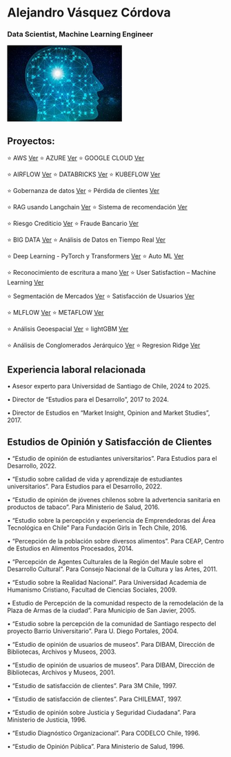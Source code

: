 # Alejandro Vásquez Córdova 
### Data Scientist, Machine Learning Engineer

![imagen](docs/assets/images/brain_small.jpg)

## Proyectos:

⭐️  AWS                                                 [Ver](https://alejandrosvc.github.io/AWS--End_to_End_Machine_Learning/)
⭐️  AZURE                                               [Ver](https://alejandrosvc.github.io/AZURE--End_to_End_Machine_Learning/)
⭐️  GOOGLE CLOUD                                        [Ver](https://alejandrosvc.github.io/GOOGLE_CLOUD--End_to_End_Machine_Learning/)

⭐️  AIRFLOW                                             [Ver](https://alejandrosvc.github.io/Airflow/)
⭐️  DATABRICKS                                          [Ver](https://alejandrosvc.github.io/Databricks--End_to_End_Machine_Learning/)
⭐️  KUBEFLOW                                            [Ver](https://alejandrosvc.github.io/KUBEFLOW--End_to_End_Machine_Learning_en_AWS/)

⭐️  Gobernanza de datos                                 [Ver](https://alejandrosvc.github.io/Gobernanza_de_Datos/)
⭐️  Pérdida de clientes                                 [Ver](https://alejandrosvc.github.io/perdida_de_clientes/)

⭐️  RAG usando Langchain                                [Ver](https://alejandrosvc.github.io/RAG_en_Databricks_usando_Langchain/)
⭐️  Sistema de recomendación                            [Ver](https://alejandrosvc.github.io/Sistema_de_Recomendacion/)

⭐️  Riesgo Crediticio                                   [Ver](https://alejandrosvc.github.io/Analisis_de_Riesgo_Crediticio/)
⭐️  Fraude Bancario                                     [Ver](https://alejandrosvc.github.io/Deteccion_de_Fraude_Bancario--Machine_Learning/)

⭐️  BIG DATA                                            [Ver](https://alejandrosvc.github.io/Bigdata_PySpark/)
⭐️  Análisis de Datos en Tiempo Real                    [Ver](https://alejandrosvc.github.io/Analisis_de_Datos_en_Tiempo_Real/)

⭐️  Deep Learning - PyTorch y Transformers  [Ver](https://alejandrosvc.github.io/DeepLearning--Analisis_de_Sentimiento_usando_PyTorch_y_Transformers/)
⭐️  Auto ML                                             [Ver](https://alejandrosvc.github.io/AutoML/)

⭐️  Reconocimiento de escritura a mano                  [Ver](https://alejandrosvc.github.io/Reconocimiento_de_Escritura_a_Mano/)
⭐️  User Satisfaction – Machine Learning                [Ver](https://tinyurl.com/UserSatLightGBM/)

⭐️  Segmentación de Mercados                            [Ver](https://alejandrosvc.github.io/Segmentacion_de_Mercados---K-means_clustering/)
⭐️  Satisfacción de Usuarios                            [Ver](https://alejandrosvc.github.io/Satisfaccion_de_Usuarios--Machine_Learning/)

⭐️  MLFLOW                                              [Ver](https://alejandrosvc.github.io/MLFLOW--End_to_End_Machine_Learning_en_AWS/)
⭐️  METAFLOW                                            [Ver](https://alejandrosvc.github.io/METAFLOW----End_to_End_Machine_Learning_en_AWS/)

⭐️  Análisis Geoespacial                                [Ver](https://alejandrosvc.github.io/Analisis_Geoespacial/)
⭐️  lightGBM                                            [Ver](https://alejandrosvc.github.io/Satisfaccion_de_Usuarios--lightGBM/)

⭐️  Análisis de Conglomerados Jerárquico                [Ver](https://alejandrosvc.github.io/Analisis_de_Conglomerados_Jerarquico/)
⭐️  Regresion Ridge                                     [Ver](https://alejandrosvc.github.io/Analisis_Predictivo--Regresion_Ridge/)

## Experiencia laboral relacionada

•  Asesor experto para Universidad de Santiago de Chile, 2024 to 2025.

•  Director de “Estudios para el Desarrollo”, 2017 to 2024.

•  Director de Estudios en “Market Insight, Opinion and Market Studies”, 2017.

## Estudios de Opinión y Satisfacción de Clientes

•  “Estudio de opinión de estudiantes universitarios”.
    Para Estudios para el Desarrollo, 2022.

•  “Estudio sobre calidad de vida y aprendizaje de estudiantes universitarios”.
    Para Estudios para el Desarrollo, 2022.

•  “Estudio de opinión de jóvenes chilenos sobre la advertencia sanitaria en productos de tabaco”.
    Para Ministerio de Salud, 2016.

•  “Estudio sobre la percepción y experiencia de Emprendedoras del Área Tecnológica en Chile”
    Para Fundación Girls in Tech Chile, 2016.

•  “Percepción de la población sobre diversos alimentos”.
    Para CEAP, Centro de Estudios en Alimentos Procesados, 2014.

•  “Percepción de Agentes Culturales de la Región del Maule sobre el Desarrollo Cultural”.
    Para Consejo Nacional de la Cultura y las Artes, 2011.

•  “Estudio sobre la Realidad Nacional”.
    Para Universidad Academia de Humanismo Cristiano, Facultad de Ciencias Sociales, 2009.

•  Estudio de Percepción de la comunidad respecto de la remodelación de la Plaza de Armas de la ciudad”.
    Para Municipio de San Javier, 2005.

•  “Estudio sobre la percepción de la comunidad de Santiago respecto del proyecto Barrio Universitario”.
    Para U. Diego Portales, 2004.

•  “Estudio de opinión de usuarios de museos”.
    Para DIBAM, Dirección de Bibliotecas, Archivos y Museos, 2003.

•  “Estudio de opinión de usuarios de museos”.
    Para DIBAM, Dirección de Bibliotecas, Archivos y Museos, 2001.

•  “Estudio de satisfacción de clientes”.
    Para 3M Chile, 1997.

•  “Estudio de satisfacción de clientes”.
    Para CHILEMAT, 1997.

•  “Estudio de opinión sobre Justicia y Seguridad Ciudadana”.
    Para Ministerio de Justicia, 1996.

•  “Estudio Diagnóstico Organizacional”.
    Para CODELCO Chile, 1996.

•  “Estudio de Opinión Pública”.
    Para Ministerio de Salud, 1996.
